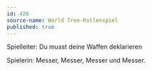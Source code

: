 ```yaml
---
id: 426
source-name: World Tree-Rollenspiel
published: true
---
```

Spielleiter: Du musst deine Waffen deklarieren

 Spielerin: Messer, Messer, Messer und Messer.
